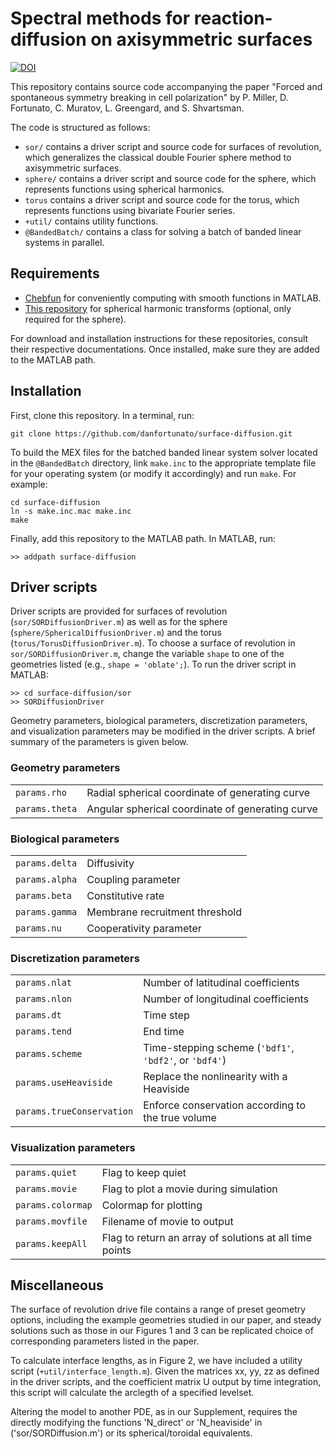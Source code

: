 # Spectral methods for reaction-diffusion on axisymmetric surfaces

[![DOI](https://zenodo.org/badge/DOI/10.5281/zenodo.6762738.svg)](https://doi.org/10.5281/zenodo.6762738)

This repository contains source code accompanying the paper "Forced and spontaneous symmetry breaking in cell polarization" by P. Miller, D. Fortunato, C. Muratov, L. Greengard, and S. Shvartsman.

The code is structured as follows:
* `sor/` contains a driver script and source code for surfaces of revolution, which generalizes the classical double Fourier sphere method to axisymmetric surfaces.
* `sphere/` contains a driver script and source code for the sphere, which represents functions using spherical harmonics.
* `torus` contains a driver script and source code for the torus, which represents functions using bivariate Fourier series.
* `+util/` contains utility functions.
* `@BandedBatch/` contains a class for solving a batch of banded linear systems in parallel.

## Requirements

* [Chebfun](http://www.chebfun.org/) for conveniently computing with smooth functions in MATLAB.
* [This repository](https://github.com/danfortunato/spherical-harmonic-interfaces) for spherical harmonic transforms (optional, only required for the sphere).

For download and installation instructions for these repositories, consult their respective documentations. Once installed, make sure they are added to the MATLAB path.

## Installation

First, clone this repository. In a terminal, run:
```
git clone https://github.com/danfortunato/surface-diffusion.git
```
To build the MEX files for the batched banded linear system solver located in the `@BandedBatch` directory, link `make.inc` to the appropriate template file for your operating system (or modify it accordingly) and run `make`. For example:
```
cd surface-diffusion
ln -s make.inc.mac make.inc
make
```
Finally, add this repository to the MATLAB path. In MATLAB, run:
```
>> addpath surface-diffusion
```

## Driver scripts

Driver scripts are provided for surfaces of revolution (`sor/SORDiffusionDriver.m`) as well as for the sphere (`sphere/SphericalDiffusionDriver.m`) and the torus (`torus/TorusDiffusionDriver.m`). To choose a surface of revolution in `sor/SORDiffusionDriver.m`, change the variable `shape` to one of the geometries listed (e.g., `shape = 'oblate';`). To run the driver script in MATLAB:
```
>> cd surface-diffusion/sor
>> SORDiffusionDriver
```

Geometry parameters, biological parameters, discretization parameters, and visualization parameters may be modified in the driver scripts. A brief summary of the parameters is given below.

### Geometry parameters

<table>
  <tr>
    <td><code>params.rho</code></td>
    <td>Radial spherical coordinate of generating curve</td>
  </tr>
  <tr>
    <td><code>params.theta</code></td>
    <td>Angular spherical coordinate of generating curve</td>
  </tr>
</table>

### Biological parameters

<table>
  <tr>
    <td><code>params.delta</code></td>
    <td>Diffusivity</td>
  </tr>
  <tr>
    <td><code>params.alpha</code></td>
    <td>Coupling parameter</td>
  </tr>
  <tr>
    <td><code>params.beta</code></td>
    <td>Constitutive rate</td>
  </tr>
  <tr>
    <td><code>params.gamma</code></td>
    <td>Membrane recruitment threshold</td>
  </tr>
  <tr>
    <td><code>params.nu</code></td>
    <td>Cooperativity parameter</td>
  </tr>
</table>

### Discretization parameters

<table>
  <tr>
    <td><code>params.nlat</code></td>
    <td>Number of latitudinal coefficients</td>
  </tr>
  <tr>
    <td><code>params.nlon</code></td>
    <td>Number of longitudinal coefficients</td>
  </tr>
  <tr>
    <td><code>params.dt</code></td>
    <td>Time step</td>
  </tr>
  <tr>
    <td><code>params.tend</code></td>
    <td>End time</td>
  </tr>
  <tr>
    <td><code>params.scheme</code></td>
    <td>Time-stepping scheme (<code>'bdf1'</code>, <code>'bdf2'</code>, or <code>'bdf4'</code>)</td>
  </tr>
  <tr>
    <td><code>params.useHeaviside</code></td>
    <td>Replace the nonlinearity with a Heaviside</td>
  </tr>
  <tr>
    <td><code>params.trueConservation</code></td>
    <td>Enforce conservation according to the true volume</td>
  </tr>
</table>

### Visualization parameters

<table>
  <tr>
    <td><code>params.quiet</code></td>
    <td>Flag to keep quiet</td>
  </tr>
  <tr>
    <td><code>params.movie</code></td>
    <td>Flag to plot a movie during simulation</td>
  </tr>
  <tr>
    <td><code>params.colormap</code></td>
    <td>Colormap for plotting</td>
  </tr>
  <tr>
    <td><code>params.movfile</code></td>
    <td>Filename of movie to output</td>
  </tr>
  <tr>
    <td><code>params.keepAll</code></td>
    <td>Flag to return an array of solutions at all time points</td>
  </tr>
</table>

## Miscellaneous 

The surface of revolution drive file contains a range of preset geometry options, including the example geometries studied in our paper, and steady solutions such as those in our Figures 1 and 3 can be replicated choice of corresponding parameters listed in the paper. 

To calculate interface lengths, as in Figure 2, we have included a utility script (`+util/interface_length.m`). Given the matrices xx, yy, zz as defined in the driver scripts, and the coefficient matrix U output by time integration, this script will calculate the arclegth of a specified levelset. 

Altering the model to another PDE, as in our Supplement, requires the directly modifying the functions 'N_direct' or 'N_heaviside' in ('sor/SORDiffusion.m') or its spherical/toroidal equivalents. 

